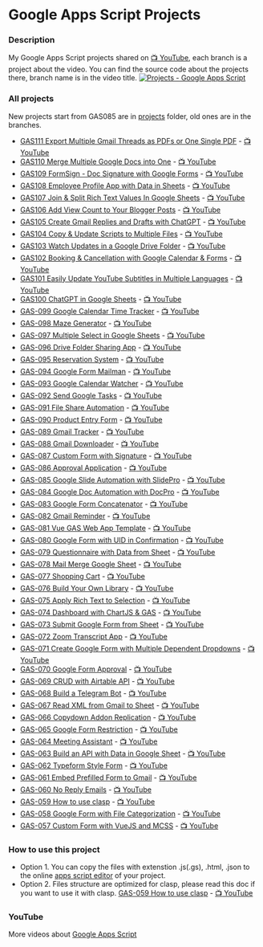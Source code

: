# Google Apps Script Projects

### Description

My Google Apps Script projects shared on
[:tv: YouTube](https://www.youtube.com/ashtonfei/), each branch is a project
about the video. You can find the source code about the projects there, branch
name is in the video title.
[![Projects - Google Apps Script](https://github.com/ashtonfei/live-coding/assets/16481229/eb5424cb-5c4a-45f1-94b1-91b2c62c1104)](https://youtube.com/@ashtonfei)

### All projects

New projects start from GAS085 are in
[projects](https://github.com/ashtonfei/google-apps-script-projects/tree/master/projects)
folder, old ones are in the branches.

- [GAS111 Export Multiple Gmail Threads as PDFs or One Single PDF](https://github.com/ashtonfei/google-apps-script-projects/tree/master/projects/GAS111) -
  [:tv: YouTube](https://youtu.be/tzDkQGKRSPc)
- [GAS110 Merge Multiple Google Docs into One](https://github.com/ashtonfei/google-apps-script-projects/tree/master/projects/GAS110) -
  [:tv: YouTube](https://youtu.be/5nNjsUbTavM)
- [GAS109 FormSign - Doc Signature with Google Forms](https://github.com/ashtonfei/google-apps-script-projects/tree/master/projects/GAS109) -
  [:tv: YouTube](https://youtu.be/nQV5r_WOVw4)
- [GAS108 Employee Profile App with Data in Sheets](https://github.com/ashtonfei/google-apps-script-projects/tree/master/projects/GAS108) -
  [:tv: YouTube](https://youtu.be/GO-jyUF6Yn0)
- [GAS107 Join & Split Rich Text Values In Google Sheets](https://github.com/ashtonfei/google-apps-script-projects/tree/master/projects/GAS107) -
  [:tv: YouTube](https://youtu.be/R3dC3ZkAYIo)
- [GAS106 Add View Count to Your Blogger Posts](https://github.com/ashtonfei/google-apps-script-projects/tree/master/projects/GAS106) -
  [:tv: YouTube](https://youtu.be/hdvCj1z7Aa4)
- [GAS105 Create Gmail Replies and Drafts with ChatGPT](https://github.com/ashtonfei/google-apps-script-projects/tree/master/projects/GAS105) -
  [:tv: YouTube](https://youtu.be/cTY9bZYmSSc)
- [GAS104 Copy & Update Scripts to Multiple Files](https://github.com/ashtonfei/google-apps-script-projects/tree/master/projects/GAS104) -
  [:tv: YouTube](https://youtu.be/8DL6UpiaxK4)
- [GAS103 Watch Updates in a Google Drive Folder](https://github.com/ashtonfei/google-apps-script-projects/tree/master/projects/GAS103) -
  [:tv: YouTube](https://youtu.be/iRqvvS0F9Bg)
- [GAS102 Booking & Cancellation with Google Calendar & Forms](https://github.com/ashtonfei/google-apps-script-projects/tree/master/projects/GAS102) -
  [:tv: YouTube](https://youtu.be/bwZ8xro6alU)
- [GAS101 Easily Update YouTube Subtitles in Multiple Languages](https://github.com/ashtonfei/google-apps-script-projects/tree/master/projects/GAS101) -
  [:tv: YouTube](https://youtu.be/uqHa4kZCfHw)
- [GAS100 ChatGPT in Google Sheets](https://github.com/ashtonfei/google-apps-script-projects/tree/master/projects/GAS100) -
  [:tv: YouTube](https://youtu.be/wVy-X92R2rU)
- [GAS-099 Google Calendar Time Tracker](https://github.com/ashtonfei/google-apps-script-projects/tree/master/projects/GAS099) -
  [:tv: YouTube](https://youtu.be/43CKGNZKHRI)
- [GAS-098 Maze Generator](https://github.com/ashtonfei/google-apps-script-projects/tree/master/projects/GAS098) -
  [:tv: YouTube](https://youtu.be/EwgH-7BnOZ0)
- [GAS-097 Multiple Select in Google Sheets](https://github.com/ashtonfei/google-apps-script-projects/tree/master/projects/GAS097) -
  [:tv: YouTube](https://youtu.be/et_yAekJDf0)
- [GAS-096 Drive Folder Sharing App](https://github.com/ashtonfei/google-apps-script-projects/tree/master/projects/GAS096) -
  [:tv: YouTube](https://youtu.be/UUdiIwLR5ZE)
- [GAS-095 Reservation System](https://github.com/ashtonfei/google-apps-script-projects/tree/master/projects/GAS095) -
  [:tv: YouTube](https://youtu.be/9W_Y79sN1s0)
- [GAS-094 Google Form Mailman](https://github.com/ashtonfei/google-apps-script-projects/tree/master/projects/GAS094) -
  [:tv: YouTube](https://youtu.be/Wqovh6QT77I)
- [GAS-093 Google Calendar Watcher](https://github.com/ashtonfei/google-apps-script-projects/tree/master/projects/GAS093) -
  [:tv: YouTube](https://youtu.be/0-8aWeGDDq8)
- [GAS-092 Send Google Tasks](https://github.com/ashtonfei/google-apps-script-projects/tree/master/projects/GAS092) -
  [:tv: YouTube](https://youtu.be/I3xQzMr6U-A)
- [GAS-091 File Share Automation](https://github.com/ashtonfei/google-apps-script-projects/tree/master/projects/GAS091) -
  [:tv: YouTube](https://youtu.be/KpWNqPXi50E)
- [GAS-090 Product Entry Form](https://github.com/ashtonfei/google-apps-script-projects/tree/master/projects/GAS090) -
  [:tv: YouTube](https://www.youtube.com/watch?v=2z5oDj_-lEg)
- [GAS-089 Gmail Tracker](https://github.com/ashtonfei/google-apps-script-projects/tree/master/projects/GAS089) -
  [:tv: YouTube](https://youtu.be/k8YXHfjoG2o)
- [GAS-088 Gmail Downloader](https://github.com/ashtonfei/google-apps-script-projects/tree/master/projects/GAS088) -
  [:tv: YouTube](https://youtu.be/4q_sN-hXClc)
- [GAS-087 Custom Form with Signature](https://github.com/ashtonfei/google-apps-script-projects/tree/master/projects/GAS087) -
  [:tv: YouTube](https://youtu.be/istqhP0IFKk)
- [GAS-086 Approval Application](https://github.com/ashtonfei/google-apps-script-projects/tree/master/projects/GAS086) -
  [:tv: YouTube](https://youtu.be/hctEeYD6URg)
- [GAS-085 Google Slide Automation with SlidePro](https://github.com/ashtonfei/google-apps-script-projects/tree/master/projects/GAS085) -
  [:tv: YouTube](https://youtu.be/tMruEzRCJD4)
- [GAS-084 Google Doc Automation with DocPro](https://github.com/ashtonfei/google-apps-script-projects/tree/GAS-084) -
  [:tv: YouTube](https://youtu.be/gXJkpByChTo)
- [GAS-083 Google Form Concatenator](https://github.com/ashtonfei/google-apps-script-projects/tree/GAS-083) -
  [:tv: YouTube](https://youtu.be/r6RUa86aGk4)
- [GAS-082 Gmail Reminder](https://github.com/ashtonfei/google-apps-script-projects/tree/GAS-082) -
  [:tv: YouTube](https://youtu.be/tEEc3Tcu2LI)
- [GAS-081 Vue GAS Web App Template](https://github.com/ashtonfei/google-apps-script-projects/tree/GAS-081) -
  [:tv: YouTube](https://youtu.be/bYmDyGc5vds)
- [GAS-080 Google Form with UID in Confirmation](https://github.com/ashtonfei/google-apps-script-projects/tree/GAS-080) -
  [:tv: YouTube](https://youtu.be/AQoCKA4yM_w)
- [GAS-079 Questionnaire with Data from Sheet](https://github.com/ashtonfei/google-apps-script-projects/tree/GAS-079) -
  [:tv: YouTube](https://youtu.be/SAgCqxlPCRE)
- [GAS-078 Mail Merge Google Sheet](https://github.com/ashtonfei/google-apps-script-projects/tree/GAS-078) -
  [:tv: YouTube](https://youtu.be/C5Wv3zI2RF4)
- [GAS-077 Shopping Cart](https://github.com/ashtonfei/google-apps-script-projects/tree/GAS-077) -
  [:tv: YouTube](https://youtu.be/sKUpe6XCXRk)
- [GAS-076 Build Your Own Library](https://github.com/ashtonfei/google-apps-script-projects/tree/GAS-076) -
  [:tv: YouTube](https://youtu.be/0NW6yW-FgXs)
- [GAS-075 Apply Rich Text to Selection](https://github.com/ashtonfei/google-apps-script-projects/tree/GAS-075) -
  [:tv: YouTube](https://youtu.be/49popuunyUE)
- [GAS-074 Dashboard with ChartJS & GAS](https://github.com/ashtonfei/google-apps-script-projects/tree/GAS-074) -
  [:tv: YouTube](https://youtu.be/Qj94QzjPb04)
- [GAS-073 Submit Google Form from Sheet](https://github.com/ashtonfei/google-apps-script-projects/tree/GAS-073) -
  [:tv: YouTube](https://youtu.be/K5GO4QN0XQA)
- [GAS-072 Zoom Transcript App](https://github.com/ashtonfei/google-apps-script-projects/tree/GAS-072) -
  [:tv: YouTube](https://youtu.be/XRUNTyyJeQA)
- [GAS-071 Create Google Form with Multiple Dependent Dropdowns](https://github.com/ashtonfei/google-apps-script-projects/tree/GAS-071) -
  [:tv: YouTube](https://youtu.be/9fYTk-6MxdE)
- [GAS-070 Google Form Approval](https://github.com/ashtonfei/google-apps-script-projects/tree/GAS-070) -
  [:tv: YouTube](https://youtu.be/PtIo_oPoAtk)
- [GAS-069 CRUD with Airtable API](https://github.com/ashtonfei/google-apps-script-projects/tree/GAS-069) -
  [:tv: YouTube](https://youtu.be/JVH72QDiOfY)
- [GAS-068 Build a Telegram Bot](https://github.com/ashtonfei/google-apps-script-projects/tree/GAS-068) -
  [:tv: YouTube](https://youtu.be/RNPyCH55bWQ)
- [GAS-067 Read XML from Gmail to Sheet](https://github.com/ashtonfei/google-apps-script-projects/tree/GAS-067) -
  [:tv: YouTube](https://youtu.be/dvtXro10qd8)
- [GAS-066 Copydown Addon Replication](https://github.com/ashtonfei/google-apps-script-projects/tree/GAS-066) -
  [:tv: YouTube](https://youtu.be/urj8_pjqT-k)
- [GAS-065 Google Form Restriction](https://github.com/ashtonfei/google-apps-script-projects/tree/GAS-065) -
  [:tv: YouTube](https://youtu.be/ial1XLfUvPc)
- [GAS-064 Meeting Assistant](https://github.com/ashtonfei/google-apps-script-projects/tree/GAS-064) -
  [:tv: YouTube](https://youtu.be/RwmFq40Usns)
- [GAS-063 Build an API with Data in Google Sheet](https://github.com/ashtonfei/google-apps-script-projects/tree/GAS-063) -
  [:tv: YouTube](https://youtu.be/NUYR39JxlJA)
- [GAS-062 Typeform Style Form](https://github.com/ashtonfei/google-apps-script-projects/tree/GAS-062) -
  [:tv: YouTube](https://youtu.be/6RwjYyfZDBs)
- [GAS-061 Embed Prefilled Form to Gmail](https://github.com/ashtonfei/google-apps-script-projects/tree/GAS-061) -
  [:tv: YouTube](https://youtu.be/dUGDwNoMHcs)
- [GAS-060 No Reply Emails](https://github.com/ashtonfei/google-apps-script-projects/tree/GAS-060) -
  [:tv: YouTube](https://youtu.be/4z0d6RUA96g)
- [GAS-059 How to use clasp](https://github.com/ashtonfei/google-apps-script-projects/tree/GAS-059) -
  [:tv: YouTube](https://youtu.be/V-oE2OyvTKM)
- [GAS-058 Google Form with File Categorization](https://github.com/ashtonfei/google-apps-script-projects/tree/GAS-058) -
  [:tv: YouTube](https://youtu.be/5gXcSGUYJVA)
- [GAS-057 Custom Form with VueJS and MCSS](https://github.com/ashtonfei/google-apps-script-projects/tree/GAS-057) -
  [:tv: YouTube](https://youtu.be/MfmjUUS4UUE)

### How to use this project

- Option 1. You can copy the files with extenstion .js(.gs), .html, .json to the
  online [apps script editor](https://script.google.com/) of your project.
- Option 2. Files structure are optimized for clasp, please read this doc if you
  want to use it with clasp.
  [GAS-059 How to use clasp](https://github.com/ashtonfei/google-apps-script-projects/tree/GAS-059) -
  [:tv: YouTube](https://youtu.be/V-oE2OyvTKM)

### YouTube

More videos about
[Google Apps Script](https://www.youtube.com/playlist?list=PLQhwjnEjYj8Bf_EZDrrcmkB9vcB9Sk3x0)
